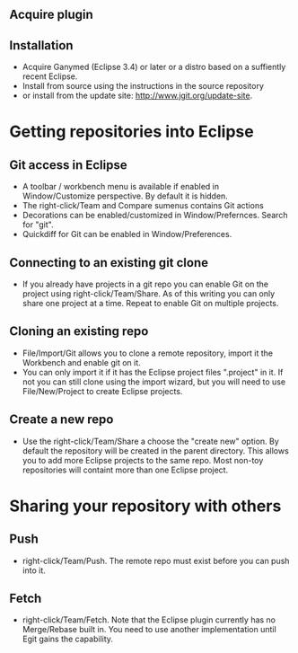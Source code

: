 ## Acquire plugin ##

## Installation ##
  * Acquire Ganymed (Eclipse 3.4) or later or a distro based on a suffiently recent Eclipse.
  * Install from source using the instructions in the source repository
  * or install from the update site: http://www.jgit.org/update-site.

# Getting repositories into Eclipse #

## Git access in Eclipse ##
  * A toolbar / workbench menu is available if enabled in Window/Customize perspective. By default it is hidden.
  * The right-click/Team and Compare sumenus contains Git actions
  * Decorations can be enabled/customized in Window/Prefernces. Search for "git".
  * Quickdiff for Git can be enabled in Window/Preferences.

## Connecting to an existing git clone ##
  * If you already have projects in a git repo you can enable Git on the project using right-click/Team/Share. As of this writing you can only share one project at a time. Repeat to enable Git on multiple projects.

## Cloning an existing repo ##
  * File/Import/Git allows you to clone a remote repository, import it the Workbench and enable git on it.
  * You can only import it if it has the Eclipse project files ".project" in it. If not you can still clone using the import wizard, but you will need to use File/New/Project to create Eclipse projects.

## Create a new repo ##
  * Use the right-click/Team/Share a choose the "create new" option. By default the repository will be created in the parent directory. This allows you to add more Eclipse projects to the same repo. Most non-toy repositories will containt more than one Eclipse project.

# Sharing your repository with others #

## Push ##
  * right-click/Team/Push. The remote repo must exist before you can push into it.

## Fetch ##
  * right-click/Team/Fetch. Note that the Eclipse plugin currently has no Merge/Rebase built in. You need to use another implementation until Egit gains the capability.